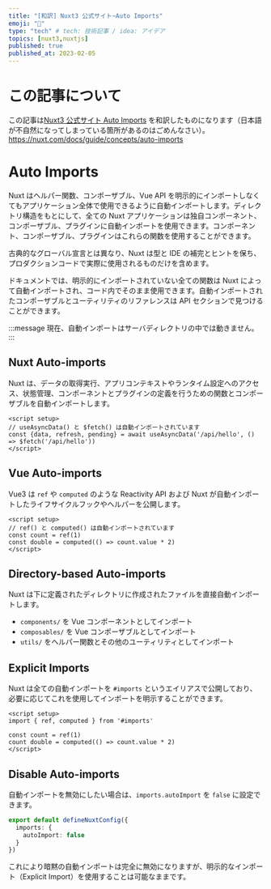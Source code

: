 ```yaml
---
title: "[和訳] Nuxt3 公式サイト~Auto Imports"
emoji: "👻"
type: "tech" # tech: 技術記事 / idea: アイデア
topics: [nuxt3,nuxtjs]
published: true
published_at: 2023-02-05
---
```

# この記事について
この記事は[Nuxt3 公式サイト Auto Imports](https://nuxt.com/docs/guide/concepts/auto-imports) を和訳したものになります（日本語が不自然になってしまっている箇所があるのはごめんなさい）。
https://nuxt.com/docs/guide/concepts/auto-imports

# Auto Imports
Nuxt はヘルパー関数、コンポーザブル、Vue API を明示的にインポートしなくてもアプリケーション全体で使用できるように自動インポートします。ディレクトリ構造をもとにして、全ての Nuxt アプリケーションは独自コンポーネント、コンポーザブル、プラグインに自動インポートを使用できます。コンポーネント、コンポーザブル、プラグインはこれらの関数を使用することができます。

古典的なグローバル宣言とは異なり、Nuxt は型と IDE の補完とヒントを保ち、プロダクションコードで実際に使用されるものだけを含めます。

ドキュメントでは、明示的にインポートされていない全ての関数は Nuxt によって自動インポートされ、コード内でそのまま使用できます。自動インポートされたコンポーザブルとユーティリティのリファレンスは API セクションで見つけることができます。

:::message
現在、自動インポートはサーバディレクトリの中では動きません。
:::

## Nuxt Auto-imports
Nuxt は、データの取得実行、アプリコンテキストやランタイム設定へのアクセス、状態管理、コンポーネントとプラグインの定義を行うための関数とコンポーザブルを自動インポートします。

```Vue
<script setup>
// useAsyncData() と $fetch() は自動インポートされています
const {data, refresh, pending} = await useAsyncData('/api/hello', () => $fetch('/api/hello'))
</script>
```

## Vue Auto-imports
Vue3 は `ref` や `computed` のような Reactivity API および Nuxt が自動インポートしたライフサイクルフックやヘルパーを公開します。
```Vue
<script setup>
// ref() と computed() は自動インポートされています
const count = ref(1)
const double = computed(() => count.value * 2)
</script>
```

## Directory-based Auto-imports
Nuxt は下に定義されたディレクトリに作成されたファイルを直接自動インポートします。
- `components/` を Vue コンポーネントとしてインポート
- `composables/` を Vue コンポーザブルとしてインポート
- `utils/` をヘルパー関数とその他のユーティリティとしてインポート

## Explicit Imports
Nuxt は全ての自動インポートを `#imports` というエイリアスで公開しており、必要に応じてこれを使用してインポートを明示することができます。
```Vue
<script setup>
import { ref, computed } from '#imports'

const count = ref(1)
count double = computed(() => count.value * 2)
</script>
```

## Disable Auto-imports
自動インポートを無効にしたい場合は、`imports.autoImport` を `false` に設定できます。
```ts:nuxt.config.ts
export default defineNuxtConfig({
  imports: {
    autoImport: false
  }
})
```
これにより暗黙の自動インポートは完全に無効になりますが、明示的なインポート（Explicit Import）を使用することは可能なままです。
